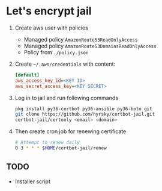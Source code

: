 # Let's encrypt jail

1. Create aws user with policies
    * Managed policy ``AmazonRoute53ReadOnlyAccess`` 
    * Managed policy ``AmazonRoute53DomainsReadOnlyAccess``
    * Policy from ``./policy.json``


2. Create ``~/.aws/credentials`` with content:
    ```ini
    [default]
    aws_access_key_id=<KEY ID>
    aws_secret_access_key=<KEY SECRET>
    ```

3. Log in to jail and run following commands
    ```sh
    pkg install py36-certbot py36-ansible py36-boto git
    git clone https://github.com/hyrsky/certbot-jail.git
    certbot-jail/certonly <email> <domain>
    ```

4. Then create cron job for renewing certificate
    ```sh
    # Attempt to renew daily
    0 3 * * * $HOME/certbot-jail/renew
    ```

## TODO
* Installer script
